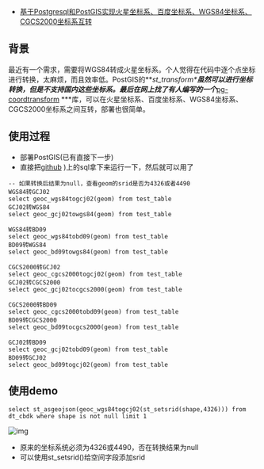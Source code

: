 - [基于Postgresql和PostGIS实现火星坐标系、百度坐标系、WGS84坐标系、CGCS2000坐标系互转](https://hanbo.blog.csdn.net/article/details/105383981)



## 背景

最近有一个需求，需要将WGS84转成火星坐标系。个人觉得在代码中逐个点坐标进行转换，太麻烦，而且效率低。PostGIS的***st_transform\***虽然可以进行坐标转换，但是不支持国内这些坐标系。最后在网上找了有人编写的一个***[pg-coordtransform](https://links.jianshu.com/go?to=https%3A%2F%2Fgithub.com%2Fgeocompass%2Fpg-coordtransform)
 ***库，可以在火星坐标系、百度坐标系、WGS84坐标系、CGCS2000坐标系之间互转，部署也很简单。

## 使用过程

- 部署PostGIS(已有直接下一步)
- 直接把[github](https://links.jianshu.com/go?to=https%3A%2F%2Fgithub.com%2Fgeocompass%2Fpg-coordtransform%2Fblob%2Fmaster%2Fgeoc-pg-coordtransform.sql)
   )上的sql拿下来运行一下，然后就可以用了

```plsql
-- 如果转换后结果为null，查看geom的srid是否为4326或者4490
WGS84转GCJ02
select geoc_wgs84togcj02(geom) from test_table
GCJ02转WGS84
select geoc_gcj02towgs84(geom) from test_table

WGS84转BD09
select geoc_wgs84tobd09(geom) from test_table
BD09转WGS84
select geoc_bd09towgs84(geom) from test_table

CGCS2000转GCJ02
select geoc_cgcs2000togcj02(geom) from test_table
GCJ02转CGCS2000
select geoc_gcj02tocgcs2000(geom) from test_table

CGCS2000转BD09
select geoc_cgcs2000tobd09(geom) from test_table
BD09转CGCS2000
select geoc_bd09tocgcs2000(geom) from test_table

GCJ02转BD09
select geoc_gcj02tobd09(geom) from test_table
BD09转GCJ02
select geoc_bd09togcj02(geom) from test_table
```

## 使用demo

```plsql
select st_asgeojson(geoc_wgs84togcj02(st_setsrid(shape,4326))) from dt_cbdk where shape is not null limit 1
```

![img](https://imgconvert.csdnimg.cn/aHR0cHM6Ly91cGxvYWQtaW1hZ2VzLmppYW5zaHUuaW8vdXBsb2FkX2ltYWdlcy8xOTg1Mzc1NC1lZjQyMTdhMzAwMjA4MWIwLnBuZw?x-oss-process=image/format,png)

 

- 原来的坐标系统必须为4326或4490，否在转换结果为null
- 可以使用st_setsrid()给空间字段添加srid

